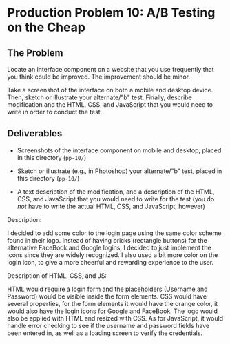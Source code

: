 # Production Problem 10: A/B Testing on the Cheap

## The Problem

Locate an interface component on a website that you use frequently that you think could be improved. The improvement should be minor.

Take a screenshot of the interface on both a mobile and desktop device. Then, sketch or illustrate your alternate/"b" test. Finally, describe modification and the HTML, CSS, and JavaScript that you would need to write in order to conduct the test.

## Deliverables

* Screenshots of the interface component on mobile and desktop, placed in this directory (`pp-10/`)

* Sketch or illustrate (e.g., in Photoshop) your alternate/"b" test, placed in this directory (`pp-10/`)

* A text description of the modification, and a description of the HTML, CSS, and JavaScript that you would need to write for the test (you do *not* have to write the actual HTML, CSS, and JavaScript, however)

Description: 

I decided to add some color to the login page using the same color scheme found in their logo. Instead of having bricks (rectangle buttons) for the alternative FaceBook and Google logins, I decided to just implement the icons since they are widely recognized. I also used a bit more color on the login icon, to give a more cheerful and rewarding experience to the user.

Description of HTML, CSS, and JS:

HTML would require a login form and the placeholders (Username and Password) would be visible inside the form elements. CSS would have several properties, for the form elements it would have the orange color, it would also have the  login icons for Google and FaceBook. The logo would also be applied with HTML and resized with CSS. As for JavaScript, it would handle error checking to see if the username and password fields have been entered in, as well as a loading screen to verify the credentials.

